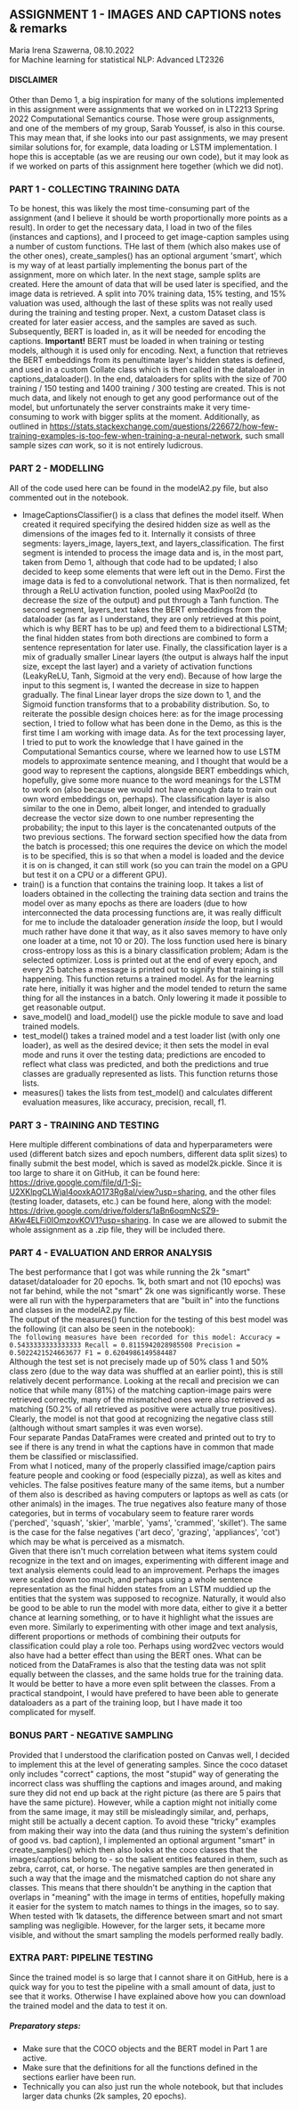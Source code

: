 ## ASSIGNMENT 1 - IMAGES AND CAPTIONS notes & remarks  
Maria Irena Szawerna, 08.10.2022  
for Machine learning for statistical NLP: Advanced LT2326  

#### DISCLAIMER  
Other than Demo 1, a big inspiration for many of the solutions implemented in this assignment were assignments that we worked on in LT2213 Spring 2022 Computational Semantics course. Those were group assignments, and one of the members of my group, Sarab Youssef, is also in this course. This may mean that, if she looks into our past assignments, we may present similar solutions for, for example, data loading or LSTM implementation. I hope this is acceptable (as we are reusing our own code), but it may look as if we worked on parts of this assignment here together (which we did not).

### PART 1 - COLLECTING TRAINING DATA  
To be honest, this was likely the most time-consuming part of the assignment (and I believe it should be worth proportionally more points as a result). In order to get the necessary data, I load in two of the files (instances and captions), and I proceed to get image-caption samples using a number of custom functions. THe last of them (which also makes use of the other ones), create_samples() has an optional argument 'smart', which is my way of at least partially implementing the bonus part of the assignment, more on which later. In the next stage, sample splits are created. Here the amount of data that will be used later is specified, and the image data is retrieved. A split into 70% training data, 15% testing, and 15% valuation was used, although the last of these splits was not really used during the training and testing proper. Next, a custom Dataset class is created for later easier access, and the samples are saved as such. Subsequently, BERT is loaded in, as it will be needed for encoding the captions. **Important!** BERT must be loaded in when training or testing models, although it is used only for encoding. Next, a function that retrieves the BERT embeddings from its penultimate layer's hidden states is defined, and used in a custom Collate class which is then called in the dataloader in captions_dataloader(). In the end, dataloaders for splits with the size of 700 training / 150 testing and 1400 training / 300 testing are created. This is not much data, and likely not enough to get any good performance out of the model, but unfortunately the server constraints make it very time-consuming to work with bigger splits at the moment. Additionally, as outlined in https://stats.stackexchange.com/questions/226672/how-few-training-examples-is-too-few-when-training-a-neural-network, such small sample sizes *can* work, so it is not entirely ludicrous.

### PART 2 - MODELLING  
All of the code used here can be found in the modelA2.py file, but also commented out in the notebook.  
+ ImageCaptionsClassifier() is a class that defines the model itself. When created it required specifying the desired hidden size as well as the dimensions of the images fed to it. Internally it consists of three segments: layers_image, layers_text, and layers_classification. The first segment is intended to process the image data and is, in the most part, taken from Demo 1, although that code had to be updated; I also decided to keep some elements that were left out in the Demo. First the image data is fed to a convolutional network. That is then normalized, fet through a ReLU activation function, pooled using MaxPool2d (to decrease the size of the output) and put through a Tanh function. The second segment, layers_text takes the BERT embeddings from the dataloader (as far as I understand, they are only retrieved at this point, which is why BERT has to be up) and feed them to a bidirectional LSTM; the final hidden states from both directions are combined to form a sentence representation for later use. Finally, the classification layer is a mix of gradually smaller Linear layers (the output is always half the input size, except the last layer) and a variety of activation functions (LeakyReLU, Tanh, Sigmoid at the very end). Because of how large the input to this segment is, I wanted the decrease in size to happen gradually. The final Linear layer drops the size down to 1, and the Sigmoid function transforms that to a probability distribution. So, to reiterate the possible design choices here: as for the image processing section, I tried to follow what has been done in the Demo, as this is the first time I am working with image data. As for the text processing layer, I tried to put to work the knowledge that I have gained in the Computational Semantics course, where we learned how to use LSTM models to approximate sentence meaning, and I thought that would be a good way to represent the captions, alongside BERT embeddings which, hopefully, give some more nuance to the word meanings for the LSTM to work on (also because we would not have enough data to train out own word embeddings on, perhaps). The classification layer is also similar to the one in Demo, albeit longer, and intended to gradually decrease the vector size down to one number representing the probability; the input to this layer is the concatenanted outputs of the two previous sections. The forward section specified how the data from the batch is processed; this one requires the device on which the model is to be specified, this is so that when a model is loaded and the device it is on is changed, it can still work (so you can train the model on a GPU but test it on a CPU or a different GPU). 
+ train() is a function that contains the training loop. It takes a list of loaders obtained in the collecting the training data section and trains the model over as many epochs as there are loaders (due to how interconnected the data processing functions are, it was really difficult for me to include the dataloader generation *inside* the loop, but I would much rather have done it that way, as it also saves memory to have only one loader at a time, not 10 or 20). The loss function used here is binary cross-entropy loss as this is a binary classification problem; Adam is the selected optimizer. Loss is printed out at the end of every epoch, and every 25 batches a message is printed out to signify that training is still happening. This function returns a trained model. As for the learning rate here, initially it was higher and the model tended to return the same thing for all the instances in a batch. Only lowering it made it possible to get reasonable output.
+ save_model() and load_model() use the pickle module to save and load trained models.
+ test_model() takes a trained model and a test loader list (with only one loader), as well as the desired device; it then sets the model in eval mode and runs it over the testing data; predictions are encoded to reflect what class was predicted, and both the predictions and true classes are gradually represented as lists. This function returns those lists.
+ measures() takes the lists from test_model() and calculates different evaluation measures, like accuracy, precision, recall, f1.

### PART 3 - TRAINING AND TESTING  
Here multiple different combinations of data and hyperparameters were used (different batch sizes and epoch numbers, different data split sizes) to finally submit the best model, which is saved as model2k.pickle. Since it is too large to share it on GitHub, it can be found here: https://drive.google.com/file/d/1-Sj-U2XKlpgCLWjaI4ooxkAO173Rg8aI/view?usp=sharing, and the other files (testing loader, datasets, etc.) can be found here, along with the model: https://drive.google.com/drive/folders/1aBn6oqmNcSZ9-AKw4ELFi0IOmzovKOV1?usp=sharing. In case we are allowed to submit the whole assignment as a .zip file, they will be included there.

### PART 4 - EVALUATION AND ERROR ANALYSIS  
The best performance that I got was while running the 2k "smart" dataset/dataloader for 20 epochs. 1k, both smart and not (10 epochs) was not far behind, while the not "smart" 2k one was significantly worse. These were all run with the hyperparameters that are "built in" into the functions and classes in the modelA2.py file.  
The output of the measures() function for the testing of this best model was the following (it can also be seen in the notebook):  
`The following measures have been recorded for this model:
	Accuracy = 0.5433333333333333
	Recall = 0.8115942028985508
	Precision = 0.5022421524663677
	F1 = 0.6204986149584487`   
Although the test set is not precisely made up of 50% class 1 and 50% class zero (due to the way data was shuffled at an earlier point), this is still relatively decent performance. Looking at the recall and precision we can notice that while many (81%) of the matching caption-image pairs were retrieved correctly, many of the mismatched ones were also retrieved as matching (50.2% of all retrieved as positive were actually true positives). Clearly, the model is not that good at recognizing the negative class still (although without smart samples it was even worse).  
Four separate Pandas DataFrames were created and printed out to try to see if there is any trend in what the captions have in common that made them be classified or misclassified.  
From what I noticed, many of the properly classified image/caption pairs feature people and cooking or food (especially pizza), as well as kites and vehicles. The false positives feature many of the same items, but a number of them also is described as having computers or laptops as well as cats (or other animals) in the images. The true negatives also feature many of those categories, but in terms of vocabulary seem to feature rarer words ('perched', 'squash', 'skier', 'marble', 'yams', 'crammed', 'skillet'). The same is the case for the false negatives ('art deco', 'grazing', 'appliances', 'cot') which may be what is perceived as a mismatch.  
Given that there isn't much correlation between what items system could recognize in the text and on images, experimenting with different image and text analysis elements could lead to an improvement. Perhaps the images were scaled down too much, and perhaps using a whole sentence representation as the final hidden states from an LSTM muddied up the entities that the system was supposed to recognize. Naturally, it would also be good to be able to run the model with more data, either to give it a better chance at learning something, or to have it highlight what the issues are even more. Similarly to experimenting with other image and text analysis, different proportions or methods of combining their outputs for classification could play a role too. Perhaps using word2vec vectors would also have had a better effect than using the BERT ones. What can be noticed from the DataFrames is also that the testing data was not split equally between the classes, and the same holds true for the training data. It would be better to have a more even split between the classes. From a practical standpoint, I would have prefered to have been able to generate dataloaders as a part of the training loop, but I have made it too complicated for myself.  

### BONUS PART - NEGATIVE SAMPLING  
Provided that I understood the clarification posted on Canvas well, I decided to implement this at the level of generating samples. Since the coco dataset only includes "correct" captions, the most "stupid" way of generating the incorrect class was shuffling the captions and images around, and making sure they did not end up back at the right picture (as there are 5 pairs that have the same picture). However, while a caption might not initially come from the same image, it may still be misleadingly similar, and, perhaps, might still be actually a decent caption. To avoid these "tricky" examples from making their way into the data (and thus ruining the system's definition of good vs. bad caption), I implemented an optional argument "smart" in create_samples() which then also looks at the coco classes that the images/captions belong to - so the salient entities featured in them, such as zebra, carrot, cat, or horse. The negative samples are then generated in such a way that the image and the mismatched caption do not share any classes. This means that there shouldn't be anything in the caption that overlaps in "meaning" with the image in terms of entities, hopefully making it easier for the system to match names to things in the images, so to say.  
When tested with 1k datasets, the difference between smart and not smart sampling was negligible. However, for the larger sets, it became more visible, and without the smart sampling the models performed really badly. 

### EXTRA PART: PIPELINE TESTING
Since the trained model is so large that I cannot share it on GitHub, here is a quick way for you to test the pipeline with a small amount of data, just to see that it works. Otherwise I have explained above how you can download the trained model and the data to test it on.

##### Preparatory steps:
+ Make sure that the COCO objects and the BERT model in Part 1 are active.
+ Make sure that the definitions for all the functions defined in the sections earlier have been run.
+ Technically you can also just run the whole notebook, but that includes larger data chunks (2k samples, 20 epochs).
